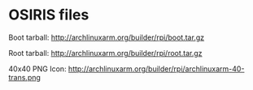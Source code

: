 OSIRIS files
======

Boot tarball: http://archlinuxarm.org/builder/rpi/boot.tar.gz

Root tarball: http://archlinuxarm.org/builder/rpi/root.tar.gz

40x40 PNG Icon: http://archlinuxarm.org/builder/rpi/archlinuxarm-40-trans.png
